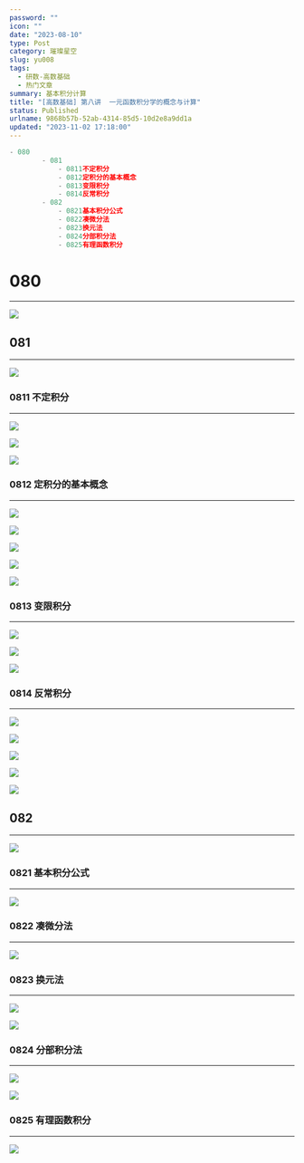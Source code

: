 ```yaml
---
password: ""
icon: ""
date: "2023-08-10"
type: Post
category: 璀璨星空
slug: yu008
tags:
  - 研数-高数基础
  - 热门文章
summary: 基本积分计算
title: "[高数基础] 第八讲  一元函数积分学的概念与计算"
status: Published
urlname: 9868b57b-52ab-4314-85d5-10d2e8a9dd1a
updated: "2023-11-02 17:18:00"
---
```


```javascript
- 080
		- 081
			- 0811不定积分
			- 0812定积分的基本概念
			- 0813变限积分
			- 0814反常积分
		- 082
			- 0821基本积分公式
			- 0822凑微分法
			- 0823换元法
			- 0824分部积分法
			- 0825有理函数积分
```

# 080

---

![](https://bu.dusays.com/2023/09/13/650135481c1de.png)

## 081

---

![](https://bu.dusays.com/2023/09/13/65013564cc391.png)

### 0811 不定积分

---

![](https://bu.dusays.com/2023/09/13/6501356616e3c.png)

![](https://bu.dusays.com/2023/09/13/65013567357ec.png)

![](https://bu.dusays.com/2023/09/13/650135688858a.png)

### 0812 定积分的基本概念

---

![](https://bu.dusays.com/2023/09/13/65013569dccc3.png)

![](https://bu.dusays.com/2023/09/13/6501356b0891f.png)

![](https://bu.dusays.com/2023/09/13/6501356c3581f.png)

![](https://bu.dusays.com/2023/09/13/6501356d8de9a.png)

![](https://bu.dusays.com/2023/09/13/6501356f1121b.png)

### 0813 变限积分

---

![](https://bu.dusays.com/2023/09/13/6501357056e6e.png)

![](https://bu.dusays.com/2023/09/13/6501359950822.png)

![](https://bu.dusays.com/2023/09/13/6501359a9505a.png)

### 0814 反常积分

---

![](https://bu.dusays.com/2023/09/13/6501359bf00b5.png)

![](https://bu.dusays.com/2023/09/13/6501359da364c.png)

![](https://bu.dusays.com/2023/09/13/6501359f11f33.png)

![](https://bu.dusays.com/2023/09/13/650135a0836f6.png)

![](https://bu.dusays.com/2023/09/13/650135a1b116b.png)

## 082

---

![](https://bu.dusays.com/2023/09/13/650135a2bc620.png)

### 0821 基本积分公式

---

![](https://bu.dusays.com/2023/09/13/650135a464c33.png)

### 0822 凑微分法

---

![](https://bu.dusays.com/2023/09/13/650135a5b5af4.png)

### 0823 换元法

---

![](https://bu.dusays.com/2023/09/13/650135c5cfa68.png)

![](https://bu.dusays.com/2023/09/13/650135c75c7dd.png)

### 0824 分部积分法

---

![](https://bu.dusays.com/2023/09/13/650135c929715.png)

![](https://bu.dusays.com/2023/09/13/650135ca3c498.png)

### 0825 有理函数积分

---

![](https://bu.dusays.com/2023/09/13/650135cb8b7f7.png)

